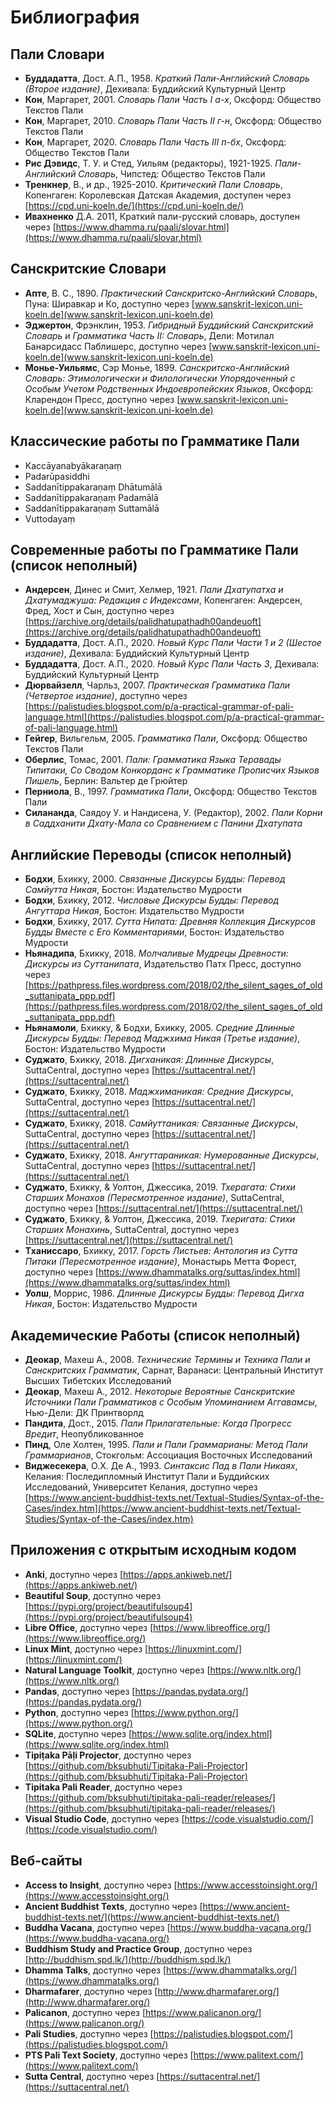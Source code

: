 # Библиография

## Пали Словари

- **Буддадатта**, Дост. А.П., 1958. *Краткий Пали-Английский Словарь (Второе издание)*, Дехивала: Буддийский Культурный Центр
- **Кон**, Маргарет, 2001. *Словарь Пали Часть I а-х*, Оксфорд: Общество Текстов Пали
- **Кон**, Маргарет, 2010. *Словарь Пали Часть II г-н*, Оксфорд: Общество Текстов Пали
- **Кон**, Маргарет, 2020. *Словарь Пали Часть III п-бх*, Оксфорд: Общество Текстов Пали
- **Рис Дэвидс**, Т. У. и Стед, Уильям (редакторы), 1921-1925. *Пали-Английский Словарь*, Чипстед: Общество Текстов Пали
- **Тренкнер**, В., и др., 1925-2010. *Критический Пали Словарь*, Копенгаген: Королевская Датская Академия, доступен через [https://cpd.uni-koeln.de/](https://cpd.uni-koeln.de/)
- **Ивахненко** Д.А. 2011, Краткий пали-русский словарь, доступен через [https://www.dhamma.ru/paali/slovar.html](https://www.dhamma.ru/paali/slovar.html)

## Санскритские Словари

- **Апте**, В. С., 1890. *Практический Санскритско-Английский Словарь*, Пуна: Ширавкар и Ко, доступно через [www.sanskrit-lexicon.uni-koeln.de](www.sanskrit-lexicon.uni-koeln.de)
- **Эджертон**, Фрэнклин, 1953. *Гибридный Буддийский Санскритский Словарь и Грамматика Часть II: Словарь*, Дели: Мотилал Банарсидасс Паблишерс, доступно через [www.sanskrit-lexicon.uni-koeln.de](www.sanskrit-lexicon.uni-koeln.de)
- **Монье-Уильямс**, Сэр Монье, 1899. *Санскритско-Английский Словарь: Этимологически и Филологически Упорядоченный с Особым Учетом Родственных Индоевропейских Языков*, Оксфорд: Кларендон Пресс, доступно через [www.sanskrit-lexicon.uni-koeln.de](www.sanskrit-lexicon.uni-koeln.de)

## Классические работы по Грамматике Пали

- Kaccāyanabyākaraṇaṃ
- Padarūpasiddhi
- Saddanītippakaraṇaṃ Dhātumālā
- Saddanītippakaraṇaṃ Padamālā
- Saddanītippakaraṇaṃ Suttamālā
- Vuttodayaṃ

## Современные работы по Грамматике Пали (список неполный)

- **Андерсен**, Динес и Смит, Хелмер, 1921. *Пали Дхатупатха и Дхатумаджуша: Редакция с Индексами*, Копенгаген: Андерсен, Фред, Хост и Сын, доступно через [https://archive.org/details/palidhatupathadh00andeuoft](https://archive.org/details/palidhatupathadh00andeuoft)
- **Буддадатта**, Дост. А.П., 2020. *Новый Курс Пали Части 1 и 2 (Шестое издание)*, Дехивала: Буддийский Культурный Центр
- **Буддадатта**, Дост. А.П., 2020. *Новый Курс Пали Часть 3*, Дехивала: Буддийский Культурный Центр
- **Дюрвайзелл**, Чарльз, 2007. *Практическая Грамматика Пали (Четвертое издание)*, доступно через [https://palistudies.blogspot.com/p/a-practical-grammar-of-pali-language.html](https://palistudies.blogspot.com/p/a-practical-grammar-of-pali-language.html)
- **Гейгер**, Вильгельм, 2005. *Грамматика Пали*, Оксфорд: Общество Текстов Пали
- **Оберлис**, Томас, 2001. *Пали: Грамматика Языка Теравады Типитаки, Со Сводом Конкорданс к Грамматике Прописчих Языков Пишель*, Берлин: Вальтер де Грюйтер
- **Перниола**, В., 1997. *Грамматика Пали*, Оксфорд: Общество Текстов Пали
- **Силананда**, Саядоу У. и Нандисена, У. (Редактор), 2002. *Пали Корни в Саддханити Дхату-Мала со Сравнением с Панини Дхатупата*

## Английские Переводы (список неполный)

- **Бодхи**, Бхикку, 2000. *Связанные Дискурсы Будды: Перевод Самйутта Никая*, Бостон: Издательство Мудрости
- **Бодхи**, Бхикку, 2012. *Числовые Дискурсы Будды: Перевод Ангуттара Никая*, Бостон: Издательство Мудрости
- **Бодхи**, Бхикку, 2017. *Сутта Нипата: Древняя Коллекция Дискурсов Будды Вместе с Его Комментариями*, Бостон: Издательство Мудрости
- **Ньянадипа**, Бхикку, 2018. *Молчаливые Мудрецы Древности: Дискурсы из Суттанипата*, Издательство Патх Пресс, доступно через [https://pathpress.files.wordpress.com/2018/02/the_silent_sages_of_old_suttanipata_ppp.pdf](https://pathpress.files.wordpress.com/2018/02/the_silent_sages_of_old_suttanipata_ppp.pdf)
- **Ньянамоли**, Бхикку, & Бодхи, Бхикку, 2005. *Средние Длинные Дискурсы Будды: Перевод Маджхима Никая (Третье издание)*, Бостон: Издательство Мудрости
- **Суджато**, Бхикку, 2018. *Дигханикая: Длинные Дискурсы*, SuttaCentral, доступно через [https://suttacentral.net/](https://suttacentral.net/)
- **Суджато**, Бхикку, 2018. *Маджхиманикая: Средние Дискурсы*, SuttaCentral, доступно через [https://suttacentral.net/](https://suttacentral.net/)
- **Суджато**, Бхикку, 2018. *Самйуттаникая: Связанные Дискурсы*, SuttaCentral, доступно через [https://suttacentral.net/](https://suttacentral.net/)
- **Суджато**, Бхикку, 2018. *Ангуттараникая: Нумерованные Дискурсы*, SuttaCentral, доступно через [https://suttacentral.net/](https://suttacentral.net/)
- **Суджато**, Бхикку, & Уолтон, Джессика, 2019. *Тхерагата: Стихи Старших Монахов (Пересмотренное издание)*, SuttaCentral, доступно через [https://suttacentral.net/](https://suttacentral.net/)
- **Суджато**, Бхикку, & Уолтон, Джессика, 2019. *Тхеригата: Стихи Старших Монахинь*, SuttaCentral, доступно через [https://suttacentral.net/](https://suttacentral.net/)
- **Тханиссаро**, Бхикку, 2017. *Горсть Листьев: Антология из Сутта Питаки (Пересмотренное издание)*, Монастырь Метта Форест, доступно через [https://www.dhammatalks.org/suttas/index.html](https://www.dhammatalks.org/suttas/index.html)
- **Уолш**, Моррис, 1986. *Длинные Дискурсы Будды: Перевод Дигха Никая*, Бостон: Издательство Мудрости

## Академические Работы (список неполный)

- **Деокар**, Махеш А., 2008. *Технические Термины и Техника Пали и Санскритских Грамматик*, Сарнат, Варанаси: Центральный Институт Высших Тибетских Исследований
- **Деокар**, Махеш А., 2012. *Некоторые Вероятные Санскритские Источники Пали Грамматиков с Особым Упоминанием Аггавамсы*, Нью-Дели: ДК Принтворлд
- **Пандита**, Дост., 2015. *Пали Прилагательные: Когда Прогресс Вредит*, Неопубликованное
- **Пинд**, Оле Холтен, 1995. *Пали и Пали Граммарианы: Метод Пали Граммарианов*, Стокгольм: Ассоциация Восточных Исследований
- **Виджесекера**, О.Х. Де А., 1993. *Синтаксис Пад в Пали Никаях*, Келания: Последипломный Институт Пали и Буддийских Исследований, Университет Келания, доступно через [https://www.ancient-buddhist-texts.net/Textual-Studies/Syntax-of-the-Cases/index.htm](https://www.ancient-buddhist-texts.net/Textual-Studies/Syntax-of-the-Cases/index.htm)

## Приложения с открытым исходным кодом

- **Anki**, доступно через [https://apps.ankiweb.net/](https://apps.ankiweb.net/)
- **Beautiful Soup**, доступно через [https://pypi.org/project/beautifulsoup4](https://pypi.org/project/beautifulsoup4)
- **Libre Office**, доступно через [https://www.libreoffice.org/](https://www.libreoffice.org/)
- **Linux Mint**, доступно через [https://linuxmint.com/](https://linuxmint.com/)
- **Natural Language Toolkit**, доступно через [https://www.nltk.org/](https://www.nltk.org/)
- **Pandas**, доступно через [https://pandas.pydata.org/](https://pandas.pydata.org/)
- **Python**, доступно через [https://www.python.org/](https://www.python.org/)
- **SQLite**, доступно через [https://www.sqlite.org/index.html](https://www.sqlite.org/index.html)
- **Tipiṭaka Pāḷi Projector**, доступно через [https://github.com/bksubhuti/Tipitaka-Pali-Projector](https://github.com/bksubhuti/Tipitaka-Pali-Projector)
- **Tipitaka Pali Reader**, доступно через [https://github.com/bksubhuti/tipitaka-pali-reader/releases/](https://github.com/bksubhuti/tipitaka-pali-reader/releases/)
- **Visual Studio Code**, доступно через [https://code.visualstudio.com/](https://code.visualstudio.com/)

## Веб-сайты

- **Access to Insight**, доступно через [https://www.accesstoinsight.org/](https://www.accesstoinsight.org/)
- **Ancient Buddhist Texts**, доступно через [https://www.ancient-buddhist-texts.net/](https://www.ancient-buddhist-texts.net/)
- **Buddha Vacana**, доступно через [https://www.buddha-vacana.org/](https://www.buddha-vacana.org/)
- **Buddhism Study and Practice Group**, доступно через [http://buddhism.spd.lk/](http://buddhism.spd.lk/)
- **Dhamma Talks**, доступно через [https://www.dhammatalks.org/](https://www.dhammatalks.org/)
- **Dharmafarer**, доступно через [http://www.dharmafarer.org/](http://www.dharmafarer.org/)
- **Palicanon**, доступно через [https://www.palicanon.org/](https://www.palicanon.org/)
- **Pali Studies**, доступно через [https://palistudies.blogspot.com/](https://palistudies.blogspot.com/)
- **PTS Pali Text Society**, доступно через [https://www.palitext.com/](https://www.palitext.com/)
- **Sutta Central**, доступно через [https://suttacentral.net/](https://suttacentral.net/)


